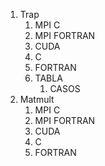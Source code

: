 1. Trap
   1. MPI C
   2. MPI FORTRAN
   3. CUDA
   4. C
   5. FORTRAN
   6. TABLA
      1. CASOS
2. Matmult
   1.  MPI C
   2. MPI FORTRAN
   3. CUDA
   4. C
   5. FORTRAN


